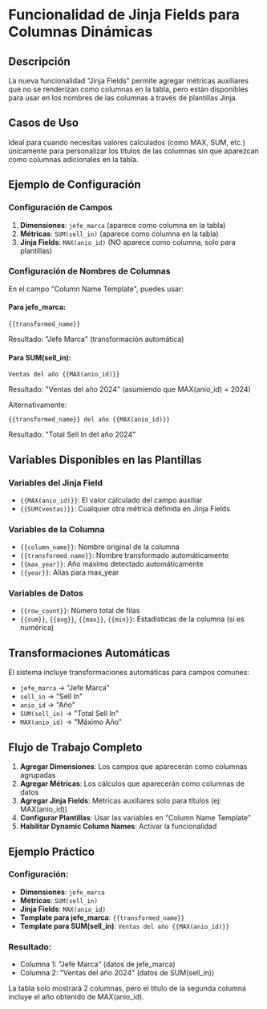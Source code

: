 # Funcionalidad de Jinja Fields para Columnas Dinámicas

## Descripción

La nueva funcionalidad "Jinja Fields" permite agregar métricas auxiliares que no se renderizan como columnas en la tabla, pero están disponibles para usar en los nombres de las columnas a través de plantillas Jinja.

## Casos de Uso

Ideal para cuando necesitas valores calculados (como MAX, SUM, etc.) únicamente para personalizar los títulos de las columnas sin que aparezcan como columnas adicionales en la tabla.

## Ejemplo de Configuración

### Configuración de Campos

1. **Dimensiones**: `jefe_marca` (aparece como columna en la tabla)
2. **Métricas**: `SUM(sell_in)` (aparece como columna en la tabla)
3. **Jinja Fields**: `MAX(anio_id)` (NO aparece como columna, solo para plantillas)

### Configuración de Nombres de Columnas

En el campo "Column Name Template", puedes usar:

#### Para jefe_marca:
```
{{transformed_name}}
```
Resultado: "Jefe Marca" (transformación automática)

#### Para SUM(sell_in):
```
Ventas del año {{MAX(anio_id)}}
```
Resultado: "Ventas del año 2024" (asumiendo que MAX(anio_id) = 2024)

Alternativamente:
```
{{transformed_name}} del año {{MAX(anio_id)}}
```
Resultado: "Total Sell In del año 2024"

## Variables Disponibles en las Plantillas

### Variables del Jinja Field
- `{{MAX(anio_id)}}`: El valor calculado del campo auxiliar
- `{{SUM(ventas)}}`: Cualquier otra métrica definida en Jinja Fields

### Variables de la Columna
- `{{column_name}}`: Nombre original de la columna
- `{{transformed_name}}`: Nombre transformado automáticamente
- `{{max_year}}`: Año máximo detectado automáticamente
- `{{year}}`: Alias para max_year

### Variables de Datos
- `{{row_count}}`: Número total de filas
- `{{sum}}`, `{{avg}}`, `{{max}}`, `{{min}}`: Estadísticas de la columna (si es numérica)

## Transformaciones Automáticas

El sistema incluye transformaciones automáticas para campos comunes:

- `jefe_marca` → "Jefe Marca"
- `sell_in` → "Sell In"
- `anio_id` → "Año"
- `SUM(sell_in)` → "Total Sell In"
- `MAX(anio_id)` → "Máximo Año"

## Flujo de Trabajo Completo

1. **Agregar Dimensiones**: Los campos que aparecerán como columnas agrupadas
2. **Agregar Métricas**: Los cálculos que aparecerán como columnas de datos
3. **Agregar Jinja Fields**: Métricas auxiliares solo para títulos (ej: MAX(anio_id))
4. **Configurar Plantillas**: Usar las variables en "Column Name Template"
5. **Habilitar Dynamic Column Names**: Activar la funcionalidad

## Ejemplo Práctico

### Configuración:
- **Dimensiones**: `jefe_marca`
- **Métricas**: `SUM(sell_in)`
- **Jinja Fields**: `MAX(anio_id)`
- **Template para jefe_marca**: `{{transformed_name}}`
- **Template para SUM(sell_in)**: `Ventas del año {{MAX(anio_id)}}`

### Resultado:
- Columna 1: "Jefe Marca" (datos de jefe_marca)
- Columna 2: "Ventas del año 2024" (datos de SUM(sell_in))

La tabla solo mostrará 2 columnas, pero el título de la segunda columna incluye el año obtenido de MAX(anio_id).